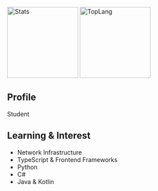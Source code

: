 <img alt="Stats" height="165px"
     src="https://github-readme-stats.vercel.app/api?username=quadseed&count_private=true&theme=slateorange&include_all_commits=true" />
     <img alt="TopLang" height="165px"
          src="https://github-readme-stats.vercel.app/api/top-langs/?username=quadseed&layout=compact&theme=slateorange" />

## Profile
 Student

## Learning & Interest
- Network Infrastructure
- TypeScript & Frontend Frameworks
- Python
- C#
- Java & Kotlin

